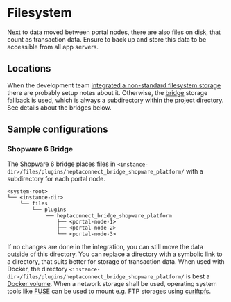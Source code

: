 # Filesystem

Next to data moved between portal nodes, there are also files on disk, that count as transaction data.
Ensure to back up and store this data to be accessible from all app servers.


## Locations

When the development team [integrated a non-standard filesystem storage](../integrator/filesystem.md) there are probably setup notes about it.
Otherwise, the [bridge](../integrator/bridges.md) storage fallback is used, which is always a subdirectory within the project directory.
See details about the bridges below.


## Sample configurations

### Shopware 6 Bridge

The Shopware 6 bridge places files in `<instance-dir>/files/plugins/heptaconnect_bridge_shopware_platform/` with a subdirectory for each portal node.

```
<system-root>
└── <instance-dir>
    └── files
        └── plugins
            └── heptaconnect_bridge_shopware_platform
                ├── <portal-node-1>
                ├── <portal-node-2>
                └── <portal-node-3>
```

If no changes are done in the integration, you can still move the data outside of this directory.
You can replace a directory with a symbolic link to a directory, that suits better for storage of transaction data.
When used with Docker, the directory `<instance-dir>/files/plugins/heptaconnect_bridge_shopware_platform/` is best a [Docker volume](https://docs.docker.com/storage/volumes/).
When a network storage shall be used, operating system tools like [FUSE](https://www.kernel.org/doc/html/latest/filesystems/fuse.html) can be used to mount e.g. FTP storages using [curlftpfs](https://curlftpfs.sourceforge.net/).  
